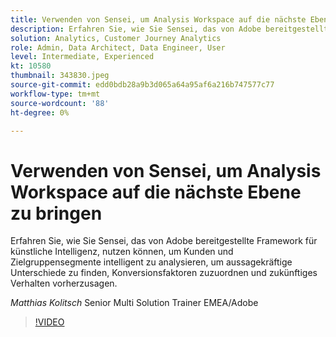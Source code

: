 ```yaml
---
title: Verwenden von Sensei, um Analysis Workspace auf die nächste Ebene zu bringen
description: Erfahren Sie, wie Sie Sensei, das von Adobe bereitgestellte künstliche Intelligenz-Framework, nutzen können, um Kunden und Zielgruppensegmente intelligent zu analysieren ... (Beschreibungen sollten zwischen 60 und 160 Zeichen lang sein)
solution: Analytics, Customer Journey Analytics
role: Admin, Data Architect, Data Engineer, User
level: Intermediate, Experienced
kt: 10580
thumbnail: 343830.jpeg
source-git-commit: edd0bdb28a9b3d065a64a95af6a216b747577c77
workflow-type: tm+mt
source-wordcount: '88'
ht-degree: 0%

---
```


# Verwenden von Sensei, um Analysis Workspace auf die nächste Ebene zu bringen

Erfahren Sie, wie Sie Sensei, das von Adobe bereitgestellte Framework für künstliche Intelligenz, nutzen können, um Kunden und Zielgruppensegmente intelligent zu analysieren, um aussagekräftige Unterschiede zu finden, Konversionsfaktoren zuzuordnen und zukünftiges Verhalten vorherzusagen.

*Matthias Kolitsch* Senior Multi Solution Trainer EMEA/Adobe

>[!VIDEO](https://video.tv.adobe.com/v/343830/?quality=12&learn=on)
